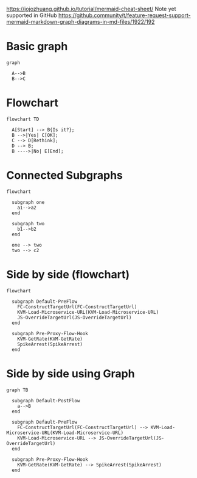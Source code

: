 https://jojozhuang.github.io/tutorial/mermaid-cheat-sheet/
Note yet supported in GitHub https://github.community/t/feature-request-support-mermaid-markdown-graph-diagrams-in-md-files/1922/192

# Basic graph

```mermaid
graph

  A-->B
  B-->C
```

# Flowchart

```mermaid
flowchart TD

  A[Start] --> B{Is it?};
  B -->|Yes| C[OK];
  C --> D[Rethink];
  D --> B;
  B ---->|No| E[End];
```

# Connected Subgraphs

```mermaid
flowchart

  subgraph one
    a1-->a2
  end

  subgraph two
    b1-->b2
  end

  one --> two
  two --> c2
```

# Side by side (flowchart)

```mermaid
flowchart

  subgraph Default-PreFlow
    FC-ConstructTargetUrl(FC-ConstructTargetUrl)
    KVM-Load-Microservice-URL(KVM-Load-Microservice-URL)
    JS-OverrideTargetUrl(JS-OverrideTargetUrl)
  end

  subgraph Pre-Proxy-Flow-Hook
    KVM-GetRate(KVM-GetRate)
    SpikeArrest(SpikeArrest)
  end
```
# Side by side using Graph

```mermaid
graph TB

  subgraph Default-PostFlow
    a-->B
  end

  subgraph Default-PreFlow
    FC-ConstructTargetUrl(FC-ConstructTargetUrl) --> KVM-Load-Microservice-URL(KVM-Load-Microservice-URL)
    KVM-Load-Microservice-URL --> JS-OverrideTargetUrl(JS-OverrideTargetUrl)
  end

  subgraph Pre-Proxy-Flow-Hook
    KVM-GetRate(KVM-GetRate) --> SpikeArrest(SpikeArrest)
  end
```
